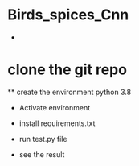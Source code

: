 # Birds_spices_Cnn
*
# clone the git repo

** create the environment python 3.8
* Activate environment

* install requirements.txt

* run test.py file
* see the result
